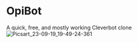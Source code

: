 # OpiBot
A quick, free, and mostly working Cleverbot clone
![Picsart_23-09-19_19-49-24-361](https://github.com/CoderZ-Xx/OpiBot/assets/130519912/7f6fd6e5-333d-4234-9dcf-cd629a82bc27)

